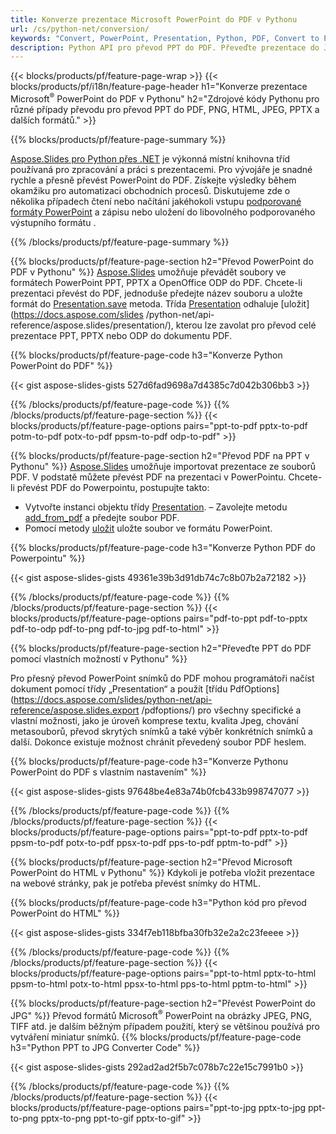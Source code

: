```yaml
---
title: Konverze prezentace Microsoft PowerPoint do PDF v Pythonu
url: /cs/python-net/conversion/
keywords: "Convert, PowerPoint, Presentation, Python, PDF, Convert to PDF, PPT to PDF"
description: Python API pro převod PPT do PDF. Převeďte prezentace do JPG, PNG a dalších formátů v Pythonu.
---
```


{{< blocks/products/pf/feature-page-wrap >}}
{{< blocks/products/pf/i18n/feature-page-header h1="Konverze prezentace Microsoft<sup>®</sup> PowerPoint do PDF v Pythonu" h2="Zdrojové kódy Pythonu pro různé případy převodu pro převod PPT do PDF, PNG, HTML, JPEG, PPTX a dalších formátů." >}}

{{% blocks/products/pf/feature-page-summary %}}

[Aspose.Slides pro Python přes .NET](https://products.aspose.com/slides/cs/python-net/) je výkonná místní knihovna tříd používaná pro zpracování a práci s prezentacemi. Pro vývojáře je snadné rychle a přesně převést PowerPoint do PDF. Získejte výsledky během okamžiku pro automatizaci obchodních procesů. Diskutujeme zde o několika případech čtení nebo načítání jakéhokoli vstupu [podporované formáty PowerPoint](https://docs.aspose.com/slides/python-net/supported-file-formats/) a zápisu nebo uložení do libovolného podporovaného výstupního formátu . 

{{% /blocks/products/pf/feature-page-summary  %}}

{{% blocks/products/pf/feature-page-section  h2="Převod PowerPoint do PDF v Pythonu" %}}
[Aspose.Slides](https://products.aspose.com/slides/cs/python-net/) umožňuje převádět soubory ve formátech PowerPoint PPT, PPTX a OpenOffice ODP do PDF. Chcete-li prezentaci převést do PDF, jednoduše předejte název souboru a uložte formát do [Presentation.save](https://docs.aspose.com/slides/python-net/api-reference/aspose.slides/presentation/) metoda. Třída [Presentation](https://docs.aspose.com/slides/python-net/api-reference/aspose.slides/presentation/) odhaluje [uložit](https://docs.aspose.com/slides /python-net/api-reference/aspose.slides/presentation/), kterou lze zavolat pro převod celé prezentace PPT, PPTX nebo ODP do dokumentu PDF.

{{% blocks/products/pf/feature-page-code h3="Konverze Python PowerPoint do PDF" %}}

{{< gist aspose-slides-gists 527d6fad9698a7d4385c7d042b306bb3 >}}

{{% /blocks/products/pf/feature-page-code  %}}
{{% /blocks/products/pf/feature-page-section %}}
{{< blocks/products/pf/feature-page-options pairs="ppt-to-pdf pptx-to-pdf potm-to-pdf potx-to-pdf ppsm-to-pdf odp-to-pdf" >}}

{{% blocks/products/pf/feature-page-section  h2="Převod PDF na PPT v Pythonu" %}}
[Aspose.Slides](https://products.aspose.com/slides/cs/python-net/) umožňuje importovat prezentace ze souborů PDF. V podstatě můžete převést PDF na prezentaci v PowerPointu. Chcete-li převést PDF do Powerpointu, postupujte takto:
- Vytvořte instanci objektu třídy [Presentation](https://docs.aspose.com/slides/python-net/api-reference/aspose.slides/presentation/).
– Zavolejte metodu [add_from_pdf](https://docs.aspose.com/slides/python-net/api-reference/aspose.slides/slidecollection/) a předejte soubor PDF.
- Pomocí metody [uložit](https://docs.aspose.com/slides/python-net/api-reference/aspose.slides/presentation/) uložte soubor ve formátu PowerPoint.

{{% blocks/products/pf/feature-page-code h3="Konverze Python PDF do Powerpointu" %}}

{{< gist aspose-slides-gists 49361e39b3d91db74c7c8b07b2a72182 >}}

{{% /blocks/products/pf/feature-page-code  %}}
{{% /blocks/products/pf/feature-page-section %}}
{{< blocks/products/pf/feature-page-options pairs="pdf-to-ppt pdf-to-pptx pdf-to-odp pdf-to-png pdf-to-jpg pdf-to-html" >}}

{{% blocks/products/pf/feature-page-section  h2="Převeďte PPT do PDF pomocí vlastních možností v Pythonu" %}}

Pro přesný převod PowerPoint snímků do PDF mohou programátoři načíst dokument pomocí třídy „Presentation“ a použít [třídu PdfOptions](https://docs.aspose.com/slides/python-net/api-reference/aspose.slides.export /pdfoptions/) pro všechny specifické a vlastní možnosti, jako je úroveň komprese textu, kvalita Jpeg, chování metasouborů, převod skrytých snímků a také výběr konkrétních snímků a další. Dokonce existuje možnost chránit převedený soubor PDF heslem.

{{% blocks/products/pf/feature-page-code h3="Konverze Pythonu PowerPoint do PDF s vlastním nastavením" %}}

{{< gist aspose-slides-gists 97648be4e83a74b0fcb433b998747077 >}}

{{% /blocks/products/pf/feature-page-code  %}}
{{% /blocks/products/pf/feature-page-section %}}
{{< blocks/products/pf/feature-page-options pairs="ppt-to-pdf pptx-to-pdf ppsm-to-pdf potx-to-pdf ppsx-to-pdf pps-to-pdf pptm-to-pdf" >}}

{{% blocks/products/pf/feature-page-section  h2="Převod Microsoft PowerPoint do HTML v Pythonu" %}}
Kdykoli je potřeba vložit prezentace na webové stránky, pak je potřeba převést snímky do HTML.

{{% blocks/products/pf/feature-page-code h3="Python kód pro převod PowerPoint do HTML" %}}

{{< gist aspose-slides-gists 334f7eb118bfba30fb32e2a2c23feeee >}}

{{% /blocks/products/pf/feature-page-code %}}
{{% /blocks/products/pf/feature-page-section %}}
{{< blocks/products/pf/feature-page-options pairs="ppt-to-html pptx-to-html ppsm-to-html potx-to-html ppsx-to-html pps-to-html pptm-to-html" >}}

{{% blocks/products/pf/feature-page-section  h2="Převést PowerPoint do JPG" %}}
Převod formátů Microsoft<sup>®</sup> PowerPoint na obrázky JPEG, PNG, TIFF atd. je dalším běžným případem použití, který se většinou používá pro vytváření miniatur snímků. 
{{% blocks/products/pf/feature-page-code h3="Python PPT to JPG Converter Code" %}}

{{< gist aspose-slides-gists 292ad2ad2f5b7c078b7c22e15c7991b0 >}}

{{% /blocks/products/pf/feature-page-code %}}
{{% /blocks/products/pf/feature-page-section %}}
{{< blocks/products/pf/feature-page-options pairs="ppt-to-jpg pptx-to-jpg ppt-to-png pptx-to-png ppt-to-gif pptx-to-gif" >}}